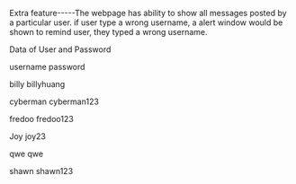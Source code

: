 Extra feature-----The webpage has ability to show all messages posted by a particular user. if user type a wrong username, a alert window would be shown to remind user, they typed a wrong username.

Data of User and Password

username	password

billy		billyhuang

cyberman	cyberman123

fredoo		fredoo123

Joy		joy23

qwe		qwe

shawn		shawn123
